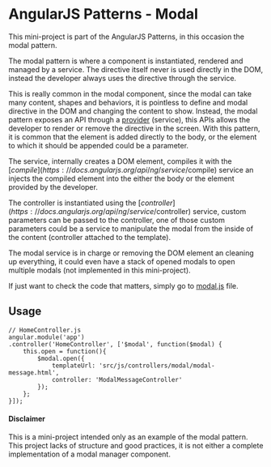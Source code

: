 # AngularJS Patterns - Modal

This mini-project is part of the AngularJS Patterns, in this occasion the modal pattern.

The modal pattern is where a component is instantiated, rendered and managed by a service. The directive itself never is used directly in the DOM, instead the developer
always uses the directive through the service.

This is really common in the modal component, since the modal can take many content, shapes and behaviors, it is pointless to define and modal directive in the DOM
and changing the content to show. Instead, the modal pattern exposes an API through a [provider](https://docs.angularjs.org/guide/providers) (service), this APIs allows the developer to render or remove the directive
in the screen. With this pattern, it is common that the element is added directly to the body, or the element to which it should be appended could be a parameter.

The service, internally creates a DOM element, compiles it with the [$compile](https://docs.angularjs.org/api/ng/service/$compile) service an injects the compiled element into the either the body or the element provided by the developer.

The controller is instantiated using the [$controller](https://docs.angularjs.org/api/ng/service/$controller) service, custom parameters can be passed to the controller, one of those custom parameters could be a service to manipulate the modal from the inside of the content (controller attached to the template).

The modal service is in charge or removing the DOM element an cleaning up everything, it could even have a stack of opened modals to open multiple modals (not implemented in this mini-project).

If just want to check the code that matters, simply go to [modal.js](https://github.com/roncr/ng1-patterns-modal/blob/master/src/js/components/modal/modal.js) file.

## Usage

    // HomeController.js
    angular.module('app')
    .controller('HomeController', ['$modal', function($modal) {
        this.open = function(){
            $modal.open({
                templateUrl: 'src/js/controllers/modal/modal-message.html',
                controller: 'ModalMessageController'
            });
        };
    }]);

#### Disclaimer

This is a mini-project intended only as an example of the modal pattern. This project lacks of structure and good practices, it is not either a complete implementation of a modal manager component.